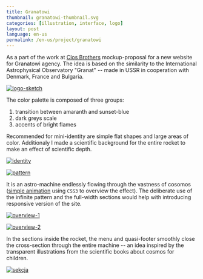 ```yaml
---
title: Granatowi
thumbnail: granatowi-thumbnail.svg
categories: [illustration, interface, logo]
layout: post
language: en-us
permalink: /en-us/project/granatowi
---
```


As a part of the work at [Clos Brothers](http://closbrothers.pl) mockup-proposal for a new website for Granatowi agency. The idea is based on the similarity to the International Astrophysical Observatory "Granat" -- made in USSR in cooperation with Denmark, France and Bulgaria.

[![logo-sketch][granatowi-01]][granatowi-01]

The color palette is composed of three groups:

1. transition between amaranth and sunset-blue
2. dark greys scale
3. accents of bright flames

Recommended for mini-identity are simple flat shapes and large areas of color. Additionaly I made a scientific background for the entire rocket to make an effect of scientific depth.

[![identity][granatowi-02]][granatowi-02]

[![pattern][granatowi-03]][granatowi-03]

It is an astro-machine endlessly flowing through the vastness of cosomos ([simple animation](http://jsfiddle.net/smutnyleszek/g78Bc/) using `CSS3` to overview the effect). The deliberate use of the infinite pattern and the full-width sections would help with introducing responsive version of the site.

[![overview-1][granatowi-04]][granatowi-04]

[![overview-2][granatowi-05]][granatowi-05]

In the sections inside the rocket, the menu and quasi-footer smoothly close the cross-section through the entire machine -- an idea inspired by the transparent illustrations from the scientific books about cosmos for children.

[![sekcja][granatowi-06]][granatowi-06]

[granatowi-01]: {{site.baseurl}}/assets/img/project/granatowi/granatowi-01-logo.png
[granatowi-02]: {{site.baseurl}}/assets/img/project/granatowi/granatowi-02-identity.png
[granatowi-03]: {{site.baseurl}}/assets/img/project/granatowi/granatowi-03-pattern.png
[granatowi-04]: {{site.baseurl}}/assets/img/project/granatowi/granatowi-04-overview-1.png
[granatowi-05]: {{site.baseurl}}/assets/img/project/granatowi/granatowi-05-overview-2.png
[granatowi-06]: {{site.baseurl}}/assets/img/project/granatowi/granatowi-06-sekcja.png
